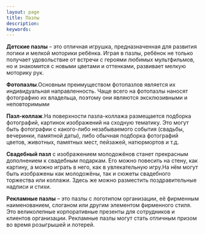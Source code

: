 ```yaml
---
layout: page
title: Пазлы
description:
keywords:
---
```


**Детские пазлы** – это отличная игрушка, предназначенная для развития логики и мелкой моторики ребёнка. Играя в пазлы, ребёнок не только получает удовольствие от встречи с героями любимых мультфильмов, но и знакомится с новыми цветами и оттенками, развивает мелкую моторику рук.

**Фотопазлы**.Основным преимуществом фотопазлов является их индивидуальная направленность. Чаще всего на фотопазлы наносят фотографию их владельца, поэтому они являются эксклюзивными и неповторимыми

**Пазл-коллаж**.На поверхности пазла-коллажа размещается подборка фотографий, картинок изображений на сходную тематику. Это могут быть фотографии с какого-либо незабываемого события (свадьбы, вечеринки, памятной даты), либо обычная подборка фотографий цветов, животных, памятных мест, пейзажей, натюрмортов и т.д.

**Свадебный пазл** с изображением молодожёнов станет прекрасным дополнением к свадебным подаркам. Его можно повесить на стену, как картину, а можно играть в него, как в увлекательную игру.На нём могут быть изображены как молодожёны, так и сюжеты свадебного торжества или коллажи. Здесь же можно разместить поздравительные надписи и стихи.

**Рекламные пазлы** – это пазлы с логотипом организации, её фирменным наименованием, слоганом или другим элементом фирменного стиля. Это великолепные корпоративные презенты для сотрудников и клиентов организации. Рекламные пазлы могут стать отличным призом во время розыгрышей и лотерей.